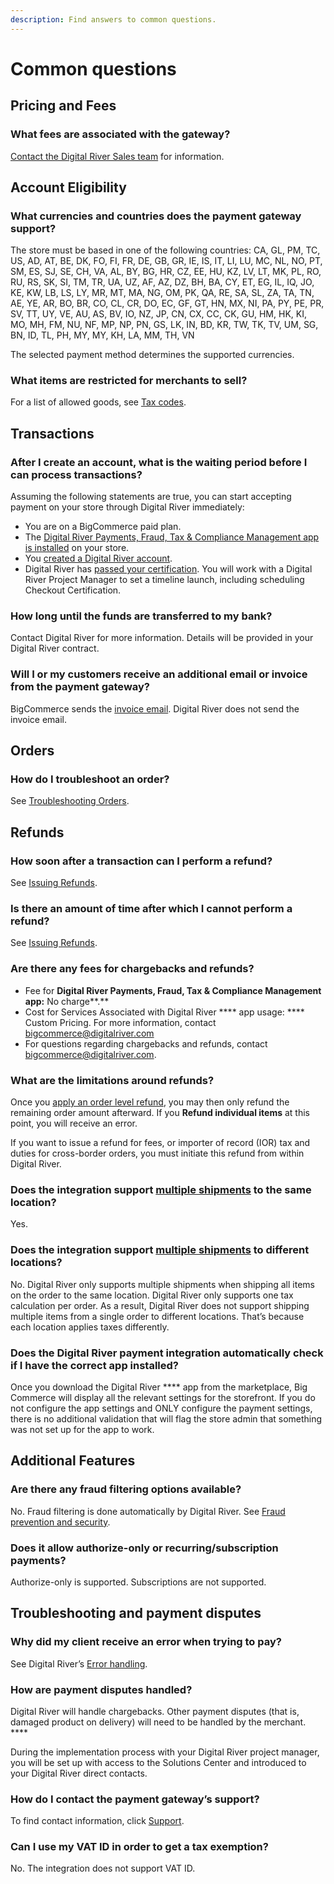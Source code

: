 ```yaml
---
description: Find answers to common questions.
---
```


# Common questions

## Pricing and Fees

### What fees are associated with the gateway?

[Contact the Digital River Sales team](https://www.digitalriver.com/request-demo/) for information.

## Account Eligibility

### What currencies and countries does the payment gateway support?

The store must be based in one of the following countries: CA, GL, PM, TC, US, AD, AT, BE, DK, FO, FI, FR, DE, GB, GR, IE, IS, IT, LI, LU, MC, NL, NO, PT, SM, ES, SJ, SE, CH, VA, AL, BY, BG, HR, CZ, EE, HU, KZ, LV, LT, MK, PL, RO, RU, RS, SK, SI, TM, TR, UA, UZ, AF, AZ, DZ, BH, BA, CY, ET, EG, IL, IQ, JO, KE, KW, LB, LS, LY, MR, MT, MA, NG, OM, PK, QA, RE, SA, SL, ZA, TA, TN, AE, YE, AR, BO, BR, CO, CL, CR, DO, EC, GF, GT, HN, MX, NI, PA, PY, PE, PR, SV, TT, UY, VE, AU, AS, BV, IO, NZ, JP, CN, CX, CC, CK, GU, HM, HK, KI, MO, MH, FM, NU, NF, MP, NP, PN, GS, LK, IN, BD, KR, TW, TK, TV, UM, SG, BN, ID, TL, PH, MY, MY, KH, LA, MM, TH, VN

The selected payment method determines the supported currencies.

### What items are restricted for merchants to sell?

For a list of allowed goods, see [Tax codes](https://docs.digitalriver.com/digital-river-api/skus/creating-and-updating-skus#tax-code).

## Transactions&#x20;

### After I create an account, what is the waiting period before I can process transactions?

Assuming the following statements are true, you can start accepting payment on your store through Digital River immediately:

* You are on a BigCommerce paid plan.
* The [Digital River Payments, Fraud, Tax & Compliance Management app is installed](install-the-digital-river-app.md) on your store.
* You [created a Digital River account](https://docs.digitalriver.com/digital-river-api/administration/dashboard/quick-start-guide#step-1-creating-a-free-test-account).
* Digital River has [passed your certification](https://docs.digitalriver.com/digital-river-api/getting-started-1/standards-and-certifications/certification-process). You will work with a Digital River Project Manager to set a timeline launch, including scheduling Checkout Certification.

### How long until the funds are transferred to my bank?

Contact Digital River for more information. Details will be provided in your Digital River contract.

### Will I or my customers receive an additional email or invoice from the payment gateway?

BigCommerce sends the [invoice email](https://support.bigcommerce.com/s/article/Invoices?language=en\_US#default). Digital River does not send the invoice email.

## Orders

### How do I troubleshoot an order?

See [Troubleshooting Orders](https://support.bigcommerce.com/s/article/Troubleshooting-Orders?language=en\_US).

## Refunds

### How soon after a transaction can I perform a refund?

See [Issuing Refunds](https://docs.digitalriver.com/digital-river-api/returns-and-refunds-1/refunds/issuing-refunds).

### Is there an amount of time after which I cannot perform a refund?

&#x20;See [Issuing Refunds](https://docs.digitalriver.com/digital-river-api/returns-and-refunds-1/refunds/issuing-refunds).

### Are there any fees for chargebacks and refunds?

* Fee for **Digital River Payments, Fraud, Tax & Compliance Management app:**  No charge**.**
* Cost for Services Associated with Digital River **** app usage: **** Custom Pricing.  For more information, contact [bigcommerce@digitalriver.com](mailto:bigcommerce@digitalriver.com)
* For questions regarding chargebacks and refunds, contact [bigcommerce@digitalriver.com](mailto:bigcommerce@digitalriver.com).

### What are the limitations around refunds?

Once you [apply an order level refund](https://support.bigcommerce.com/s/article/Processing-Refunds?language=en\_US#refund-order), you may then only refund the remaining order amount afterward. If you **Refund individual items** at this point, you will receive an error.&#x20;

If you want to issue a refund for fees, or importer of record (IOR) tax and duties for cross-border orders, you must initiate this refund from within Digital River.

### Does the integration support [multiple shipments](https://support.bigcommerce.com/s/article/Shipments) to the same location?

Yes.

### Does the integration support [multiple shipments](https://support.bigcommerce.com/s/article/Shipments) to different locations?

No. Digital River only supports multiple shipments when shipping all items on the order to the same location. Digital River only supports one tax calculation per order. As a result, Digital River does not support shipping multiple items from a single order to different locations. That’s because each location applies taxes differently.

### Does the Digital River payment integration automatically check if I have the correct app installed?

Once you download the Digital River **** app from the marketplace, Big Commerce will display all the relevant settings for the storefront. If you do not configure the app settings and ONLY configure the payment settings, there is no additional validation that will flag the store admin that something was not set up for the app to work.

## Additional Features&#x20;

### Are there any fraud filtering options available?

No. Fraud filtering is done automatically by Digital River. See [Fraud prevention and security](3d-secure.md).

### Does it allow authorize-only or recurring/subscription payments?

Authorize-only is supported. Subscriptions are not supported.

## Troubleshooting and payment disputes

### Why did my client receive an error when trying to pay?

&#x20;See Digital River’s [Error handling](https://docs.digitalriver.com/digital-river-api/getting-started-1/standards-and-certifications/integration-checklists/error-handling).

### How are payment disputes handled?

Digital River will handle chargebacks. Other payment disputes (that is, damaged product on delivery) will need to be handled by the merchant. ****&#x20;

During the implementation process with your Digital River project manager, you will be set up with access to the Solutions Center and introduced to your Digital River direct contacts.

### How do I contact the payment gateway’s support?

To find contact information, click [Support](support.md).

### Can I use my VAT ID in order to get a tax exemption?

No. The integration does not support VAT ID.

&#x20;
